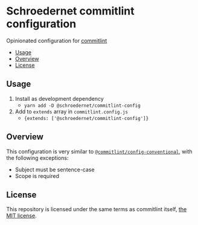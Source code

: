 # Schroedernet commitlint configuration <!-- omit in toc -->

Opinionated configuration for [commitlint](https://commitlint.config.js)

- [Usage](#usage)
- [Overview](#overview)
- [License](#license)


## Usage

1. Install as development dependency
   - `yarn add -D @schroedernet/commitlint-config`
2. Add to `extends` array in `commitlint.config.js`
   - `{extends: ['@schroedernet/commitlint-config']}`


## Overview

This configuration is very similar to
[`@commitlint/config-conventional`](https://www.npmjs.com/package/@commitlint/config-conventional),
with the following exceptions:

- Subject must be sentence-case
- Scope is required


## License

This repository is licensed under the same terms as commitlint itself, [the MIT
license](/LICENSE.md).
